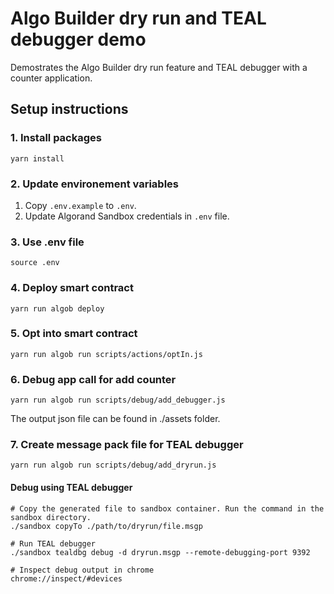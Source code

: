 # Algo Builder dry run and TEAL debugger demo
Demostrates the Algo Builder dry run feature and TEAL debugger with a counter application.

## Setup instructions

### 1. Install packages
```
yarn install
```

### 2. Update environement variables
1. Copy `.env.example` to `.env`.
2. Update Algorand Sandbox credentials in `.env` file.

### 3. Use .env file
```
source .env
```

### 4. Deploy smart contract
```
yarn run algob deploy
```

### 5. Opt into smart contract
```
yarn run algob run scripts/actions/optIn.js
```

### 6. Debug app call for add counter
```
yarn run algob run scripts/debug/add_debugger.js
```

The output json file can be found in ./assets folder.


### 7. Create message pack file for TEAL debugger
```
yarn run algob run scripts/debug/add_dryrun.js
```

#### Debug using TEAL debugger
```
# Copy the generated file to sandbox container. Run the command in the sandbox directory.
./sandbox copyTo ./path/to/dryrun/file.msgp

# Run TEAL debugger
./sandbox tealdbg debug -d dryrun.msgp --remote-debugging-port 9392

# Inspect debug output in chrome
chrome://inspect/#devices
```